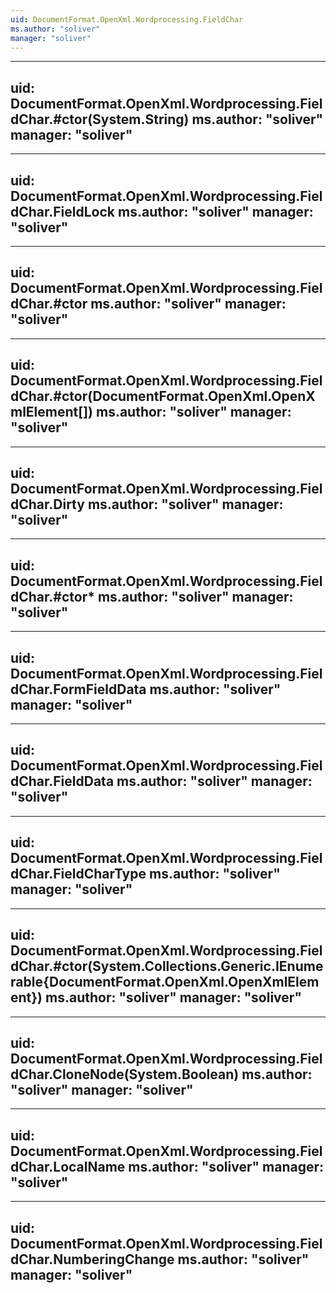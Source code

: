 ```yaml
---
uid: DocumentFormat.OpenXml.Wordprocessing.FieldChar
ms.author: "soliver"
manager: "soliver"
---
```


---
uid: DocumentFormat.OpenXml.Wordprocessing.FieldChar.#ctor(System.String)
ms.author: "soliver"
manager: "soliver"
---

---
uid: DocumentFormat.OpenXml.Wordprocessing.FieldChar.FieldLock
ms.author: "soliver"
manager: "soliver"
---

---
uid: DocumentFormat.OpenXml.Wordprocessing.FieldChar.#ctor
ms.author: "soliver"
manager: "soliver"
---

---
uid: DocumentFormat.OpenXml.Wordprocessing.FieldChar.#ctor(DocumentFormat.OpenXml.OpenXmlElement[])
ms.author: "soliver"
manager: "soliver"
---

---
uid: DocumentFormat.OpenXml.Wordprocessing.FieldChar.Dirty
ms.author: "soliver"
manager: "soliver"
---

---
uid: DocumentFormat.OpenXml.Wordprocessing.FieldChar.#ctor*
ms.author: "soliver"
manager: "soliver"
---

---
uid: DocumentFormat.OpenXml.Wordprocessing.FieldChar.FormFieldData
ms.author: "soliver"
manager: "soliver"
---

---
uid: DocumentFormat.OpenXml.Wordprocessing.FieldChar.FieldData
ms.author: "soliver"
manager: "soliver"
---

---
uid: DocumentFormat.OpenXml.Wordprocessing.FieldChar.FieldCharType
ms.author: "soliver"
manager: "soliver"
---

---
uid: DocumentFormat.OpenXml.Wordprocessing.FieldChar.#ctor(System.Collections.Generic.IEnumerable{DocumentFormat.OpenXml.OpenXmlElement})
ms.author: "soliver"
manager: "soliver"
---

---
uid: DocumentFormat.OpenXml.Wordprocessing.FieldChar.CloneNode(System.Boolean)
ms.author: "soliver"
manager: "soliver"
---

---
uid: DocumentFormat.OpenXml.Wordprocessing.FieldChar.LocalName
ms.author: "soliver"
manager: "soliver"
---

---
uid: DocumentFormat.OpenXml.Wordprocessing.FieldChar.NumberingChange
ms.author: "soliver"
manager: "soliver"
---
